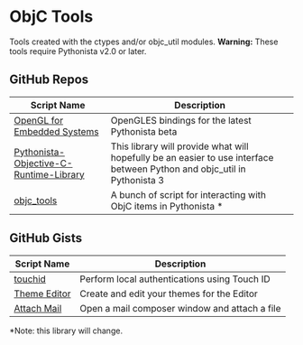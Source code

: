 # ObjC Tools

Tools created with the ctypes and/or objc_util modules.  __Warning:__ These tools require Pythonista v2.0 or later.

GitHub Repos
------------

| Script Name   | Description   |
| ------------- | ------------- |
| [OpenGL for Embedded Systems] | OpenGLES bindings for the latest Pythonista beta |
| [Pythonista-Objective-C-Runtime-Library] | This library will provide what will hopefully be an easier to use interface between Python and objc_util in Pythonista 3 |
| [objc_tools] | A bunch of script for interacting with ObjC items in Pythonista * |


GitHub Gists
------------

| Script Name        | Description   |
| -------------      | ------------- |
| [touchid][]    | Perform local authentications using Touch ID |
| [Theme Editor] | Create and edit your themes for the Editor   |
| [Attach Mail] | Open a mail composer window and attach a file |

*Note: this library will change.

[OpenGL for Embedded Systems]: https://github.com/Cethric/OpenGLES-Pythonista
[touchid]: https://gist.github.com/omz/66a763a9db15dc847690
[Theme Editor]: https://gist.github.com/omz/6c168b0c36ca3b23cacc
[attach mail]: https://gist.github.com/jsbain/f82be8d8840f86b387a4
[Pythonista-Objective-C-Runtime-Library]: https://github.com/Cethric/Pythonista-Objective-C-Runtime-Library
[objc_tools]: https://github.com/scj643/objc_tools
